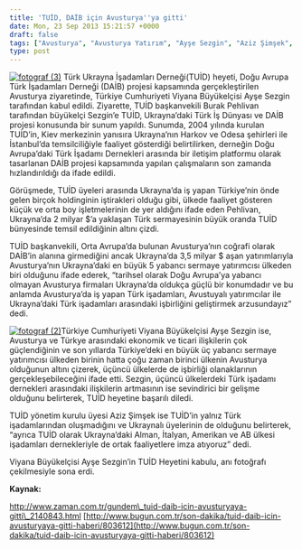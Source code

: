 ```yaml
---
title: 'TUİD, DAİB için Avusturya''ya gitti'
date: Mon, 23 Sep 2013 15:21:57 +0000
draft: false
tags: ["Avusturya", "Avusturya Yatırım", "Ayşe Sezgin", "Aziz Şimşek", "daib", "TUİD", "TUİD (Türk Ukrayna İşadamları Derneği)", "Ukrayna ve Avusturya", "viyana", "Viyana Büyükelçiliği", "Viyana Büyükelçisi", "Viyana Büyükelçisi Ayşe Sezgin"]
type: post
---
```


[![fotograf (3)](http://burakpehlivan.org/wp-content/uploads/2013/09/fotograf-3.jpg)](http://burakpehlivan.org/1888/tuid-daib-icin-avusturyaya-gitti/fotograf-3/)
Türk Ukrayna İşadamları Derneği(TUİD) heyeti, Doğu Avrupa Türk İşadamları Derneği (DAİB) projesi kapsamında gerçekleştirilen Avusturya ziyaretinde, Türkiye Cumhuriyeti Viyana Büyükelçisi Ayşe Sezgin tarafından kabul edildi. Ziyarette, TUİD başkanvekili Burak Pehlivan tarafından büyükelçi Sezgin’e TUİD, Ukrayna’daki Türk İş Dünyası ve DAİB projesi konusunda bir sunum yapıldı. Sunumda, 2004 yılında kurulan TUİD’in, Kiev merkezinin yanısıra Ukrayna’nın Harkov ve Odesa şehirleri ile İstanbul’da temsilciliğiyle faaliyet gösterdiği belirtilirken, derneğin Doğu Avrupa’daki Türk İşadamı Dernekleri arasında bir iletişim platformu olarak tasarlanan DAİB projesi kapsamında yapılan çalışmaların son zamanda hızlandırıldığı da ifade edildi.

Görüşmede, TUİD üyeleri arasında Ukrayna’da iş yapan Türkiye’nin önde gelen birçok holdinginin iştirakleri olduğu gibi, ülkede faaliyet gösteren küçük ve orta boy işletmelerinin de yer aldığını ifade eden Pehlivan, Ukrayna’da 2 milyar $’a yaklaşan Türk sermayesinin büyük oranda TUİD bünyesinde temsil edildiğinin altını çizdi.

TUİD başkanvekili, Orta Avrupa’da bulunan Avusturya’nın coğrafi olarak DAİB’in alanına girmediğini ancak Ukrayna’da 3,5 milyar $ aşan yatırımlarıyla Avusturya’nın Ukrayna’daki en büyük 5 yabancı sermaye yatırımcısı ülkeden biri olduğunu ifade ederek, “tarihsel olarak Doğu Avrupa’ya yabancı olmayan Avusturya firmaları Ukrayna’da oldukça güçlü bir konumdadır ve bu anlamda Avusturya’da iş yapan Türk işadamları, Avustuyalı yatırımcılar ile Ukrayna’daki Türk işadamları arasındaki işbirliğini geliştirmek arzusundayız” dedi.

[![fotograf (2)](http://burakpehlivan.org/wp-content/uploads/2013/09/fotograf-2.jpg)](http://burakpehlivan.org/1888/tuid-daib-icin-avusturyaya-gitti/fotograf-2/)Türkiye Cumhuriyeti Viyana Büyükelçisi Ayşe Sezgin ise, Avusturya ve Türkye arasındaki ekonomik ve ticari ilişkilerin çok güçlendiğinin ve son yıllarda Türkiye’deki en büyük üç yabancı sermaye yatırımcısı ülkeden birinin hatta çoğu zaman birinci ülkenin Avusturya olduğunun altını çizerek, üçüncü ülkelerde de işbirliği olanaklarının gerçekleşebileceğini ifade etti. Sezgin, üçüncü ülkelerdeki Türk işadamı dernekleri arasındaki ilişkilerin artmasının ise sevindirici bir gelişme olduğunu belirterek, TUİD heyetine başarılı diledi.

TUİD yönetim kurulu üyesi Aziz Şimşek ise TUİD’in yalnız Türk işadamlarından oluşmadığını ve Ukraynalı üyelerinin de olduğunu belirterek, “ayrıca TUİD olarak Ukrayna’daki Alman, İtalyan, Amerikan ve AB ülkesi işadamları dernekleriyle de ortak faaliyetlere imza atıyoruz” dedi.

Viyana Büyükelçisi Ayşe Sezgin’in TUİD Heyetini kabulu, anı fotoğrafı çekilmesiyle sona erdi.

**Kaynak:**

http://www.zaman.com.tr/gundem\_tuid-daib-icin-avusturyaya-gitti\_2140843.html
[http://www.bugun.com.tr/son-dakika/tuid-daib-icin-avusturyaya-gitti-haberi/803612](http://www.bugun.com.tr/son-dakika/tuid-daib-icin-avusturyaya-gitti-haberi/803612)